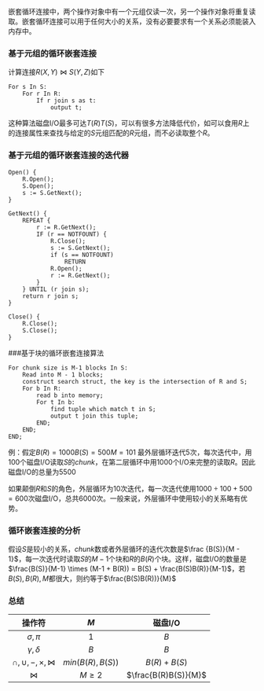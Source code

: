 嵌套循环连接中，两个操作对象中有一个元组仅读一次，另一个操作对象将重复读取。嵌套循环连接可以用于任何大小的关系，没有必要要求有一个关系必须能装入内存中。

### 基于元组的循环嵌套连接

计算连接$R(X,Y) \Join S(Y,Z)$如下

```
For s In S:
	For r In R:
		If r join s as t:
			output t;
```
这种算法磁盘I/O最多可达$T(R)T(S)$，可以有很多方法降低代价，如可以食用$R$上的连接属性来查找与给定的$S$元组匹配的$R$元组，而不必读取整个$R$。

### 基于元组的循环嵌套连接的迭代器

```
Open() {
    R.Open();
    S.Open();
    s := S.GetNext();
}

GetNext() {
    REPEAT {
        r := R.GetNext();
        IF (r == NOTFOUNT) {
            R.Close();
            s := S.GetNext();
            if (s == NOTFOUNT)
                RETURN
            R.Open();
            r := R.GetNext();
        }
    } UNTIL (r join s);
    return r join s;
}

Close() {
    R.Close();
    S.Close();
}
```

###基于块的循环嵌套连接算法
```
For chunk size is M-1 blocks In S:
	Read into M - 1 blocks;
	construct search struct, the key is the intersection of R and S;
	For b In R:
		read b into memory;
		For t In b:
			find tuple which match t in S;
			output t join this tuple;
		END;
	END;
END;
```
例：假定$B(R) = 1000 B(S) = 500 M = 101$
最外层循环迭代$5$次，每次迭代中，用$100$个磁盘I/O读取$S$的$chunk$，在第二层循环中用$1000$个I/O来完整的读取$R$。因此磁盘I/O的总量为$5500$

如果颠倒$R$和$S$的角色，外层循环为$10$次迭代，每一次迭代使用$1000 \div 100 + 500 = 600$次磁盘I/O，总共$6000$次。一般来说，外层循环中使用较小的关系略有优势。

### 循环嵌套连接的分析

假设$S$是较小的关系，$chunk$数或者外层循环的迭代次数是$\frac {B(S)}{M - 1}$，每一次迭代时读取$S$的$M-1$个块和$R$的$B(R)$个块。这样，磁盘I/O的数量是$\frac{B(S)}{M-1} \times (M-1 + B(R)) = B(S) + \frac{B(S)B(R)}{M-1}$，若$B(S), B(R), M$都很大，则约等于$\frac{B(S)B(R))}{M}$

### 总结

|            操作符             |        $M$        |       磁盘I/O        |
| :---------------------------: | :---------------: | :------------------: |
|         $\sigma,\pi$          |        $1$        |         $B$          |
|       $\gamma, \delta$        |        $B$        |         $B$          |
| $\cap, \cup, -, \times,\Join$ | $min(B(R), B(S))$ |    $B(R) + B(S)$     |
|            $\Join$            |     $M \ge 2$     | $\frac{B(R)B(S)}{M}$ |

